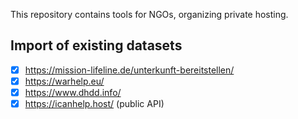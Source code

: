 This repository contains tools for NGOs, organizing private hosting.

## Import of existing datasets

- [x] https://mission-lifeline.de/unterkunft-bereitstellen/
- [x] https://warhelp.eu/
- [x] https://www.dhdd.info/
- [x] https://icanhelp.host/ (public API)
